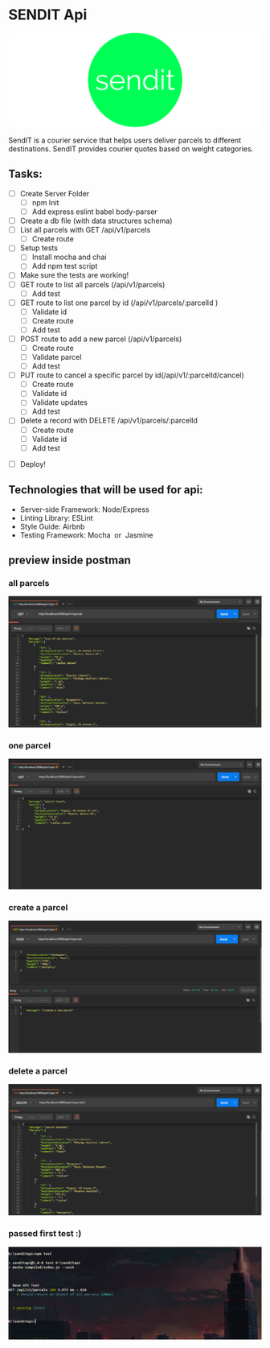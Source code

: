 # SENDIT Api

![](./logo.png)

SendIT is a courier service that helps users deliver parcels to different destinations. SendIT provides courier quotes based on weight categories.

## Tasks:

- [ ] Create Server Folder
  - [ ] npm Init
  - [ ] Add express eslint babel body-parser
- [ ] Create a db file (with data structures schema)
- [ ] List all parcels with GET /api/v1/parcels
  - [ ] Create route
- [ ] Setup tests
  - [ ] Install mocha and chai
  - [ ] Add npm test script
- [ ] Make sure the tests are working!
- [ ] GET route to list all parcels (/api/v1/parcels)
  - [ ] Add test
- [ ] GET route to list one parcel by id (/api/v1/parcels/:parcelId )
  - [ ] Validate id
  - [ ] Create route
  - [ ] Add test
- [ ] POST route to add a new parcel (/api/v1/parcels)
  - [ ] Create route
  - [ ] Validate parcel
  - [ ] Add test
- [ ] PUT route to cancel a specific parcel by id(/api/v1/:parcelId/cancel)
  - [ ] Create route
  - [ ] Validate id
  - [ ] Validate updates
  - [ ] Add test
- [ ] Delete a record with DELETE /api/v1/parcels/:parcelId
  - [ ] Create route
  - [ ] Validate id
  - [ ] Add test

* [ ] Deploy!

## Technologies that will be used for api:

- Server-side Framework: ​Node/Express
- Linting Library: ​ESLint
- Style Guide: ​Airbnb
- Testing Framework: ​Mocha ​​ or ​ Jasmine

## preview inside postman

### all parcels

![](./all.PNG)

### one parcel

![](./one.png)

### create a parcel

![](./created.PNG)

### delete a parcel

![](./delete.png)

### passed first test :)

![](./passed.PNG)
